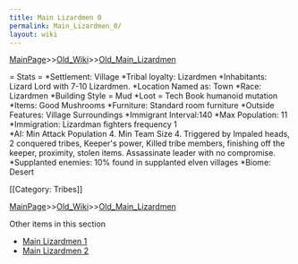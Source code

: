 ```yaml
---
title: Main Lizardmen 0
permalink: Main_Lizardmen_0/
layout: wiki
---
```


[MainPage](/keeperrl_wiki/ "wikilink")>>[Old_Wiki](/keeperrl_wiki/Old_Wiki "wikilink")>>[Old_Main_Lizardmen](/keeperrl_wiki/Old_Main_Lizardmen "wikilink")

= Stats =
*Settlement: Village
*Tribal loyalty: Lizardmen
*Inhabitants: Lizard Lord with 7-10 Lizardmen.
*Location Named as: Town
*Race: Lizardmen
*Building Style = Mud
*Loot = Tech Book humanoid mutation
*Items: Good Mushrooms
*Furniture: Standard room furniture
*Outside Features: Village Surroundings 
*Immigrant Interval:140
*Max Population: 11 
*Immigration: Lizardman fighters  frequency 1  
*AI: Min Attack Population 4. Min Team Size 4. Triggered by Impaled heads, 2 conquered tribes, Keeper's power, Killed tribe members, finishing off the keeper, proximity, stolen items. Assassinate leader with no compromise.
*Supplanted enemies: 10% found in supplanted elven villages
*Biome: Desert
 
[[Category: Tribes]]

[MainPage](/keeperrl_wiki/ "wikilink")>>[Old_Wiki](/keeperrl_wiki/Old_Wiki "wikilink")>>[Old_Main_Lizardmen](/keeperrl_wiki/Old_Main_Lizardmen "wikilink")

Other items in this section
-    [Main Lizardmen 1](/keeperrl_wiki/Main_Lizardmen_1 "wikilink")
-    [Main Lizardmen 2](/keeperrl_wiki/Main_Lizardmen_2 "wikilink")

